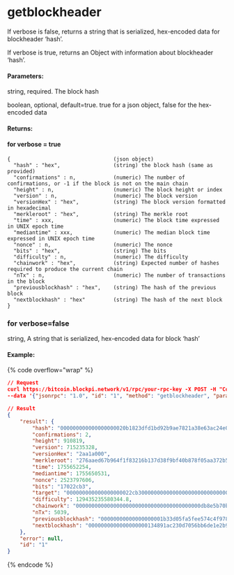 # getblockheader

If verbose is false, returns a string that is serialized, hex-encoded data for blockheader ‘hash’.

If verbose is true, returns an Object with information about blockheader ‘hash’.

#### **Parameters:**

string, required. The block hash

boolean, optional, default=true. true for a json object, false for the hex-encoded data

#### **Returns:**

#### for verbose = true

```
{                                 (json object)
  "hash" : "hex",                 (string) the block hash (same as provided)
  "confirmations" : n,            (numeric) The number of confirmations, or -1 if the block is not on the main chain
  "height" : n,                   (numeric) The block height or index
  "version" : n,                  (numeric) The block version
  "versionHex" : "hex",           (string) The block version formatted in hexadecimal
  "merkleroot" : "hex",           (string) The merkle root
  "time" : xxx,                   (numeric) The block time expressed in UNIX epoch time
  "mediantime" : xxx,             (numeric) The median block time expressed in UNIX epoch time
  "nonce" : n,                    (numeric) The nonce
  "bits" : "hex",                 (string) The bits
  "difficulty" : n,               (numeric) The difficulty
  "chainwork" : "hex",            (string) Expected number of hashes required to produce the current chain
  "nTx" : n,                      (numeric) The number of transactions in the block
  "previousblockhash" : "hex",    (string) The hash of the previous block
  "nextblockhash" : "hex"         (string) The hash of the next block
}
```

### for verbose=false

string, A string that is serialized, hex-encoded data for block ‘hash’

#### Example:

{% code overflow="wrap" %}
```json
// Request
curl https://bitcoin.blockpi.network/v1/rpc/your-rpc-key -X POST -H "Content-Type: application/json" 
--data '{"jsonrpc": "1.0", "id": "1", "method": "getblockheader", "params": ["000000000000000000020b1823dfd1bd92b9ae7821a38e63ac24e06db765d7db"]}'

// Result
{
    "result": {
        "hash": "000000000000000000020b1823dfd1bd92b9ae7821a38e63ac24e06db765d7db",
        "confirmations": 2,
        "height": 910819,
        "version": 715235328,
        "versionHex": "2aa1a000",
        "merkleroot": "276aaed67b964f1f83216b137d38f9bf40b878f05aa372b50771bf9d54030290",
        "time": 1755652254,
        "mediantime": 1755650531,
        "nonce": 2523797606,
        "bits": "17022cb3",
        "target": "000000000000000000022cb30000000000000000000000000000000000000000",
        "difficulty": 129435235580344.8,
        "chainwork": "0000000000000000000000000000000000000000db8e5b70b171b2f326098cdc",
        "nTx": 5039,
        "previousblockhash": "00000000000000000001b33d05fa5fee574c4f97832e1840ce676702d72aafda",
        "nextblockhash": "0000000000000000000134891ac230d7056bb6de1e2b980241da747e070d97c1"
    },
    "error": null,
    "id": "1"
}
```
{% endcode %}
